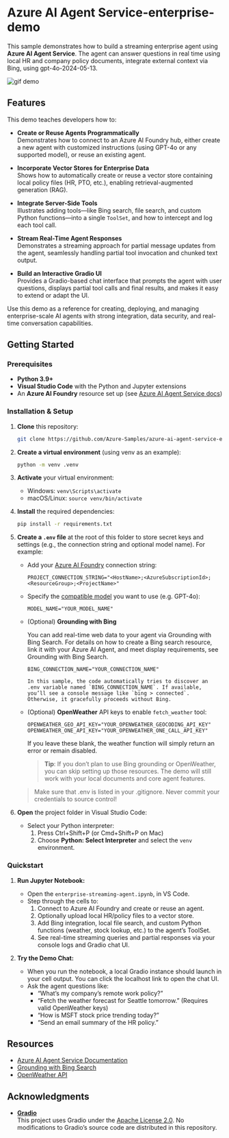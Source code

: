 # Azure AI Agent Service-enterprise-demo

This sample demonstrates how to build a streaming enterprise agent using **Azure AI Agent Service**. The agent can answer questions in real time using local HR and company policy documents, integrate external context via Bing, using gpt-4o-2024-05-13.

![gif demo](asset\demo-short-3-2.gif)

## Features

This demo teaches developers how to:

- **Create or Reuse Agents Programmatically**  
  Demonstrates how to connect to an Azure AI Foundry hub, either create a new agent with customized instructions (using GPT-4o or any supported model), or reuse an existing agent.

- **Incorporate Vector Stores for Enterprise Data**  
  Shows how to automatically create or reuse a vector store containing local policy files (HR, PTO, etc.), enabling retrieval-augmented generation (RAG).

- **Integrate Server-Side Tools**  
  Illustrates adding tools—like Bing search, file search, and custom Python functions—into a single `ToolSet`, and how to intercept and log each tool call.

- **Stream Real-Time Agent Responses**  
  Demonstrates a streaming approach for partial message updates from the agent, seamlessly handling partial tool invocation and chunked text output.

- **Build an Interactive Gradio UI**  
  Provides a Gradio-based chat interface that prompts the agent with user questions, displays partial tool calls and final results, and makes it easy to extend or adapt the UI.

Use this demo as a reference for creating, deploying, and managing enterprise-scale AI agents with strong integration, data security, and real-time conversation capabilities.

## Getting Started

### Prerequisites

- **Python 3.9+**  
- **Visual Studio Code** with the Python and Jupyter extensions  
- An **Azure AI Foundry** resource set up (see [Azure AI Agent Service docs](https://learn.microsoft.com/en-us/azure/ai-services/agents/))

### Installation & Setup

1. **Clone** this repository:

   ```bash
   git clone https://github.com/Azure-Samples/azure-ai-agent-service-enterprise-demo.git

2. **Create a virtual environment** (using venv as an example):

    ```bash
    python -m venv .venv
    ```

3. **Activate** your virtual environment:

    - Windows: `venv\Scripts\activate`
    - macOS/Linux: `source venv/bin/activate`

4. **Install** the required dependencies:

    ```bash
    pip install -r requirements.txt
    ```

5. **Create a `.env` file** at the root of this folder to store secret keys and settings (e.g., the connection string and optional model name). For example:

    - Add your [Azure AI Foundry](https://learn.microsoft.com/en-us/azure/ai-services/agents/quickstart?pivots=programming-language-python-azure#configure-and-run-an-agent) connection string:
        ```plaintext
        PROJECT_CONNECTION_STRING="<HostName>;<AzureSubscriptionId>;<ResourceGroup>;<ProjectName>"
        ```

    - Specify the [compatible model](https://learn.microsoft.com/en-us/azure/ai-services/agents/how-to/tools/bing-grounding?tabs=python&pivots=overview#setup) you want to use (e.g. GPT-4o):
        ```plaintext
        MODEL_NAME="YOUR_MODEL_NAME"
        ```

    - (Optional) **Grounding with Bing**
        
        You can add real-time web data to your agent via Grounding with Bing Search. For details on how to create a Bing search resource, link it with your Azure AI Agent, and meet display requirements, see Grounding with Bing Search.

        ```plaintext
        BING_CONNECTION_NAME="YOUR_CONNECTION_NAME"

        In this sample, the code automatically tries to discover an .env variable named `BING_CONNECTION_NAME`. If available, you’ll see a console message like `bing > connected`. Otherwise, it gracefully proceeds without Bing.

    - (Optional) **OpenWeather** API keys to enable `fetch_weather` tool:
        ```plaintext
        OPENWEATHER_GEO_API_KEY="YOUR_OPENWEATHER_GEOCODING_API_KEY"
        OPENWEATHER_ONE_API_KEY="YOUR_OPENWEATHER_ONE_CALL_API_KEY"
        ```
        If you leave these blank, the weather function will simply return an error or remain disabled.

        > **Tip**: If you don’t plan to use Bing grounding or OpenWeather, you can skip setting up those resources. The demo will still work with your local documents and core agent features.

    > Make sure that .env is listed in your .gitignore. Never commit your credentials to source control!

6. **Open** the project folder in Visual Studio Code:

    - Select your Python interpreter:
      1. Press Ctrl+Shift+P (or Cmd+Shift+P on Mac)
      2. Choose **Python: Select Interpreter** and select the `venv` environment.

### Quickstart

1. **Run Jupyter Notebook:**
    - Open the `enterprise-streaming-agent.ipynb`, in VS Code.
    - Step through the cells to:
      1. Connect to Azure AI Foundry and create or reuse an agent.
      2. Optionally upload local HR/policy files to a vector store.
      3. Add Bing integration, local file search, and custom Python functions (weather, stock lookup, etc.) to the agent’s ToolSet.
      4. See real-time streaming queries and partial responses via your console logs and Gradio chat UI.

2. **Try the Demo Chat:**
    - When you run the notebook, a local Gradio instance should launch in your cell output. You can click the localhost link to open the chat UI.
    - Ask the agent questions like:
        - “What’s my company’s remote work policy?”
        - “Fetch the weather forecast for Seattle tomorrow.” (Requires valid OpenWeather keys)
        - “How is MSFT stock price trending today?”
        - “Send an email summary of the HR policy.”

## Resources
- [Azure AI Agent Service Documentation](https://learn.microsoft.com/en-us/azure/ai-services/agents/overview)
- [Grounding with Bing Search](https://learn.microsoft.com/en-us/azure/ai-services/agents/how-to/tools/bing-grounding)
- [OpenWeather API](https://openweathermap.org/api)

## Acknowledgments

- **[Gradio](https://github.com/gradio-app/gradio)**  
  This project uses Gradio under the [Apache License 2.0](https://github.com/gradio-app/gradio/blob/main/LICENSE). No modifications to Gradio’s source code are distributed in this repository.